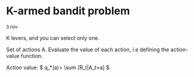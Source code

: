 # K-armed bandit problem
<sub>3.nov</sub>

K levers, and you can select only one.

Set of actions A. Evaluate the value of each action, i.e defining the action-value function. 

Action value: $ q_*(a)= \sum [R_t|A_t=a] $